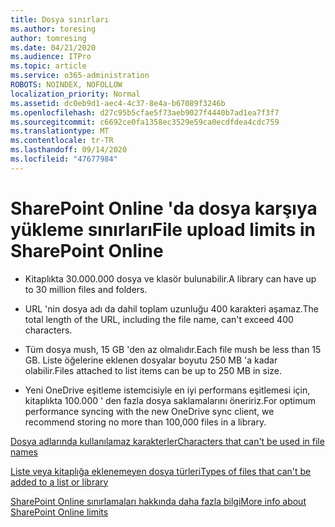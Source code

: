 ```yaml
---
title: Dosya sınırları
ms.author: toresing
author: tomresing
ms.date: 04/21/2020
ms.audience: ITPro
ms.topic: article
ms.service: o365-administration
ROBOTS: NOINDEX, NOFOLLOW
localization_priority: Normal
ms.assetid: dc0eb9d1-aec4-4c37-8e4a-b67089f3246b
ms.openlocfilehash: d27c95b5cfae5f73aeb9027f4440b7ad1ea7f3f7
ms.sourcegitcommit: c6692ce0fa1358ec3529e59ca0ecdfdea4cdc759
ms.translationtype: MT
ms.contentlocale: tr-TR
ms.lasthandoff: 09/14/2020
ms.locfileid: "47677984"
---
```

# <a name="file-upload-limits-in-sharepoint-online"></a><span data-ttu-id="dab04-102">SharePoint Online 'da dosya karşıya yükleme sınırları</span><span class="sxs-lookup"><span data-stu-id="dab04-102">File upload limits in SharePoint Online</span></span>

- <span data-ttu-id="dab04-103">Kitaplıkta 30.000.000 dosya ve klasör bulunabilir.</span><span class="sxs-lookup"><span data-stu-id="dab04-103">A library can have up to 30 million files and folders.</span></span>
    
- <span data-ttu-id="dab04-104">URL 'nin dosya adı da dahil toplam uzunluğu 400 karakteri aşamaz.</span><span class="sxs-lookup"><span data-stu-id="dab04-104">The total length of the URL, including the file name, can't exceed 400 characters.</span></span>
    
- <span data-ttu-id="dab04-105">Tüm dosya mush, 15 GB 'den az olmalıdır.</span><span class="sxs-lookup"><span data-stu-id="dab04-105">Each file mush be less than 15 GB.</span></span> <span data-ttu-id="dab04-106">Liste öğelerine eklenen dosyalar boyutu 250 MB 'a kadar olabilir.</span><span class="sxs-lookup"><span data-stu-id="dab04-106">Files attached to list items can be up to 250 MB in size.</span></span>
    
- <span data-ttu-id="dab04-107">Yeni OneDrive eşitleme istemcisiyle en iyi performans eşitlemesi için, kitaplıkta 100.000 ' den fazla dosya saklamalarını öneririz.</span><span class="sxs-lookup"><span data-stu-id="dab04-107">For optimum performance syncing with the new OneDrive sync client, we recommend storing no more than 100,000 files in a library.</span></span> 
    
[<span data-ttu-id="dab04-108">Dosya adlarında kullanılamaz karakterler</span><span class="sxs-lookup"><span data-stu-id="dab04-108">Characters that can't be used in file names</span></span>](https://go.microsoft.com/fwlink/?linkid=866430)
  
[<span data-ttu-id="dab04-109">Liste veya kitaplığa eklenemeyen dosya türleri</span><span class="sxs-lookup"><span data-stu-id="dab04-109">Types of files that can't be added to a list or library</span></span>](https://go.microsoft.com/fwlink/?linkid=273757)
  
[<span data-ttu-id="dab04-110">SharePoint Online sınırlamaları hakkında daha fazla bilgi</span><span class="sxs-lookup"><span data-stu-id="dab04-110">More info about SharePoint Online limits</span></span>](https://go.microsoft.com/fwlink/?linkid=271273)
  

